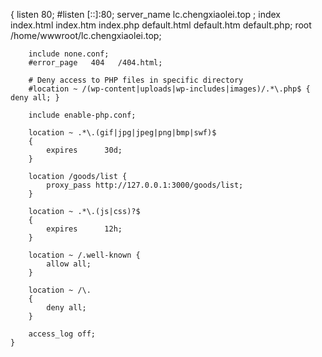  {
        listen 80;
        #listen [::]:80;
        server_name lc.chengxiaolei.top ;
        index index.html index.htm index.php default.html default.htm default.php;
        root  /home/wwwroot/lc.chengxiaolei.top;

        include none.conf;
        #error_page   404   /404.html;

        # Deny access to PHP files in specific directory
        #location ~ /(wp-content|uploads|wp-includes|images)/.*\.php$ { deny all; }

        include enable-php.conf;

        location ~ .*\.(gif|jpg|jpeg|png|bmp|swf)$
        {
            expires      30d;
        }

        location /goods/list {
            proxy_pass http://127.0.0.1:3000/goods/list;
        }

        location ~ .*\.(js|css)?$
        {
            expires      12h;
        }

        location ~ /.well-known {
            allow all;
        }

        location ~ /\.
        {
            deny all;
        }

        access_log off;
    }
